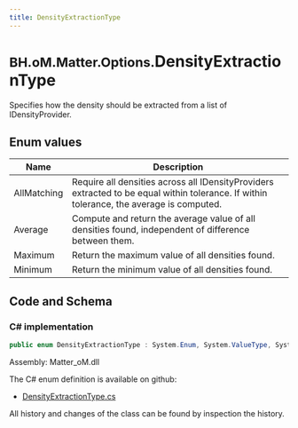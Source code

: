 ```yaml
---
title: DensityExtractionType
---
```


# <small>BH.oM.Matter.Options.</small>**DensityExtractionType**

Specifies how the density should be extracted from a list of IDensityProvider.

## Enum values

| Name            | Description                                                    |
|-----------------|----------------------------------------------------------------|
| AllMatching |  Require all densities across all IDensityProviders extracted to be equal within tolerance. If within tolerance, the average is computed.  |
| Average |  Compute and return the average value of all densities found, independent of difference between them.  |
| Maximum |  Return the maximum value of all densities found.  |
| Minimum |  Return the minimum value of all densities found.  |


## Code and Schema

### C# implementation

``` C# title="C#"
public enum DensityExtractionType : System.Enum, System.ValueType, System.IComparable, System.ISpanFormattable, System.IFormattable, System.IConvertible
```

Assembly: Matter_oM.dll

The C# enum definition is available on github:

- [DensityExtractionType.cs](https://github.com/BHoM/BHoM/blob/develop/Matter_oM/Options\Enums\DensityExtractionType.cs)

All history and changes of the class can be found by inspection the history.
